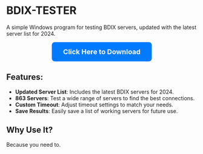 # BDIX-TESTER
A simple Windows program for testing BDIX servers, updated with the latest server list for 2024.

<div align="center">
    <a href="https://github.com/shihabalter/BDIX-TESTER/releases/download/v1.0.2/BDIX_Tester.exe" style="display: inline-block; background-color: #007bff; color: white; padding: 15px 30px; font-size: 18px; text-decoration: none; border-radius: 8px; font-weight: bold;">
        Click Here to Download
    </a>
</div>

## Features:
- **Updated Server List**: Includes the latest BDIX servers for 2024.
- **863 Servers**: Test a wide range of servers to find the best connections.
- **Custom Timeout**: Adjust timeout settings to match your needs.
- **Save Results**: Easily save a list of working servers for future use.

## Why Use It?
Because you need to.
